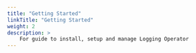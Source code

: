 ```yaml
---
title: "Getting Started"
linkTitle: "Getting Started"
weight: 2
description: >
    For guide to install, setup and manage Logging Operator
---
```

